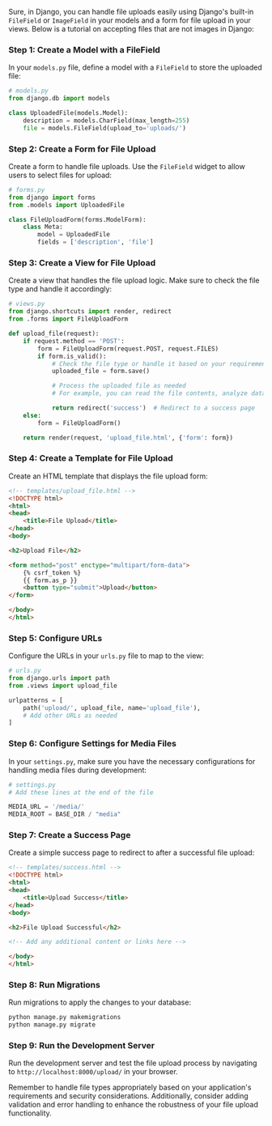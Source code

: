 Sure, in Django, you can handle file uploads easily using Django's built-in `FileField` or `ImageField` in your models and a form for file upload in your views. Below is a tutorial on accepting files that are not images in Django:

### Step 1: Create a Model with a FileField

In your `models.py` file, define a model with a `FileField` to store the uploaded file:

```python
# models.py
from django.db import models

class UploadedFile(models.Model):
    description = models.CharField(max_length=255)
    file = models.FileField(upload_to='uploads/')
```

### Step 2: Create a Form for File Upload

Create a form to handle file uploads. Use the `FileField` widget to allow users to select files for upload:

```python
# forms.py
from django import forms
from .models import UploadedFile

class FileUploadForm(forms.ModelForm):
    class Meta:
        model = UploadedFile
        fields = ['description', 'file']
```

### Step 3: Create a View for File Upload

Create a view that handles the file upload logic. Make sure to check the file type and handle it accordingly:

```python
# views.py
from django.shortcuts import render, redirect
from .forms import FileUploadForm

def upload_file(request):
    if request.method == 'POST':
        form = FileUploadForm(request.POST, request.FILES)
        if form.is_valid():
            # Check the file type or handle it based on your requirements
            uploaded_file = form.save()

            # Process the uploaded file as needed
            # For example, you can read the file contents, analyze data, etc.

            return redirect('success')  # Redirect to a success page
    else:
        form = FileUploadForm()

    return render(request, 'upload_file.html', {'form': form})
```

### Step 4: Create a Template for File Upload

Create an HTML template that displays the file upload form:

```html
<!-- templates/upload_file.html -->
<!DOCTYPE html>
<html>
<head>
    <title>File Upload</title>
</head>
<body>

<h2>Upload File</h2>

<form method="post" enctype="multipart/form-data">
    {% csrf_token %}
    {{ form.as_p }}
    <button type="submit">Upload</button>
</form>

</body>
</html>
```

### Step 5: Configure URLs

Configure the URLs in your `urls.py` file to map to the view:

```python
# urls.py
from django.urls import path
from .views import upload_file

urlpatterns = [
    path('upload/', upload_file, name='upload_file'),
    # Add other URLs as needed
]
```

### Step 6: Configure Settings for Media Files

In your `settings.py`, make sure you have the necessary configurations for handling media files during development:

```python
# settings.py
# Add these lines at the end of the file

MEDIA_URL = '/media/'
MEDIA_ROOT = BASE_DIR / "media"
```

### Step 7: Create a Success Page

Create a simple success page to redirect to after a successful file upload:

```html
<!-- templates/success.html -->
<!DOCTYPE html>
<html>
<head>
    <title>Upload Success</title>
</head>
<body>

<h2>File Upload Successful</h2>

<!-- Add any additional content or links here -->

</body>
</html>
```

### Step 8: Run Migrations

Run migrations to apply the changes to your database:

```bash
python manage.py makemigrations
python manage.py migrate
```

### Step 9: Run the Development Server

Run the development server and test the file upload process by navigating to `http://localhost:8000/upload/` in your browser.

Remember to handle file types appropriately based on your application's requirements and security considerations. Additionally, consider adding validation and error handling to enhance the robustness of your file upload functionality.
